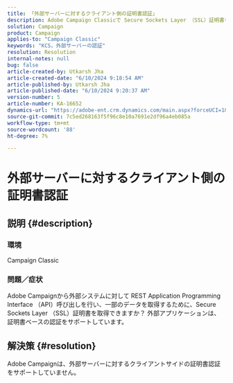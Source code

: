```yaml
---
title: 「外部サーバーに対するクライアント側の証明書認証」
description: Adobe Campaign Classicで Secure Sockets Layer （SSL）証明書を取得する方法を説明します。
solution: Campaign
product: Campaign
applies-to: "Campaign Classic"
keywords: "KCS，外部サーバーの認証"
resolution: Resolution
internal-notes: null
bug: false
article-created-by: Utkarsh Jha
article-created-date: "6/10/2024 9:18:54 AM"
article-published-by: Utkarsh Jha
article-published-date: "6/10/2024 9:20:37 AM"
version-number: 5
article-number: KA-16652
dynamics-url: "https://adobe-ent.crm.dynamics.com/main.aspx?forceUCI=1&pagetype=entityrecord&etn=knowledgearticle&id=43889171-0a27-ef11-840a-6045bd026b83"
source-git-commit: 7c5ed268163f5f96c8e10a7691e2df96a4eb085a
workflow-type: tm+mt
source-wordcount: '88'
ht-degree: 7%

---
```


# 外部サーバーに対するクライアント側の証明書認証

## 説明 {#description}


### <b>環境</b>

Campaign Classic



### <b>問題／症状</b>

Adobe Campaignから外部システムに対して REST Application Programming Interface （API）呼び出しを行い、一部のデータを取得するために、Secure Sockets Layer （SSL）証明書を取得できますか？ 外部アプリケーションは、証明書ベースの認証をサポートしています。


## 解決策 {#resolution}

Adobe Campaignは、外部サーバーに対するクライアントサイドの証明書認証をサポートしていません。